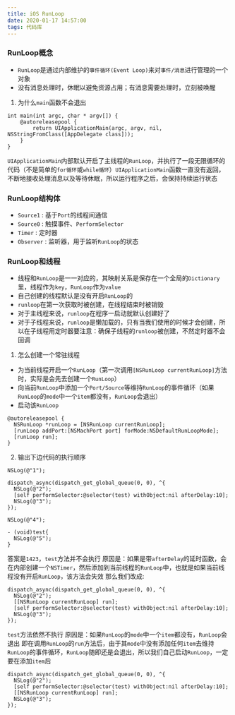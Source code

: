 ```yaml
---
title: iOS RunLoop
date: 2020-01-17 14:57:00
tags: 代码库
---
```


### RunLoop概念
* `RunLoop`是通过内部维护的`事件循环(Event Loop)`来对`事件/消息`进行管理的一个对象
* 没有消息处理时，休眠以避免资源占用；有消息需要处理时，立刻被唤醒

1. 为什么`main`函数不会退出
```
int main(int argc, char * argv[]) {
    @autoreleasepool {
        return UIApplicationMain(argc, argv, nil, NSStringFromClass([AppDelegate class]));
    }
}
```
`UIApplicationMain`内部默认开启了主线程的`RunLoop`，并执行了一段无限循环的代码（不是简单的`for循环`或`while循环`）`UIApplicationMain`函数一直没有返回，不断地接收处理消息以及等待休眠，所以运行程序之后，会保持持续运行状态

###  RunLoop结构体
* `Source1` : 基于`Port`的线程间通信
* `Source0` : 触摸事件、`PerformSelector`
* `Timer` : 定时器
* `Observer` : 监听器，用于监听`RunLoop`的状态

### RunLoop和线程
* 线程和`RunLoop`是一一对应的，其映射关系是保存在一个全局的`Dictionary`里，线程作为`key`，`RunLoop`作为`value`
* 自己创建的线程默认是没有开启`RunLoop`的
* `runloop`在第一次获取时被创建，在线程结束时被销毁
* 对于主线程来说，`runloop`在程序一启动就默认创建好了
* 对于子线程来说，`runloop`是懒加载的，只有当我们使用的时候才会创建，所以在子线程用定时器要注意：确保子线程的`runloop`被创建，不然定时器不会回调

1. 怎么创建一个常驻线程
* 为当前线程开启一个`RunLoop`（第一次调用`[NSRunLoop currentRunLoop]`方法时，实际是会先去创建一个`RunLoop`）
* 向当前`RunLoop`中添加一个`Port/Source`等维持`RunLoop`的事件循环（如果`RunLoop`的`mode`中一个`item`都没有，`RunLoop`会退出）
* 启动该`RunLoop`
```
@autoreleasepool {
  NSRunLoop *runLoop = [NSRunLoop currentRunLoop];
  [runLoop addPort:[NSMachPort port] forMode:NSDefaultRunLoopMode];
  [runLoop run];
}
```

2. 输出下边代码的执行顺序
```
NSLog(@"1");

dispatch_async(dispatch_get_global_queue(0, 0), ^{
  NSLog(@"2");
  [self performSelector:@selector(test) withObject:nil afterDelay:10];
  NSLog(@"3");
});

NSLog(@"4");

- (void)test{
  NSLog(@"5");
}
```
答案是`1423`，`test`方法并不会执行
原因是：如果是带`afterDelay`的延时函数，会在内部创建一个`NSTimer`，然后添加到当前线程的`RunLoop`中，也就是如果当前线程没有开启`RunLoop`，该方法会失效
那么我们改成:
```
dispatch_async(dispatch_get_global_queue(0, 0), ^{
  NSLog(@"2");
  [[NSRunLoop currentRunLoop] run];
  [self performSelector:@selector(test) withObject:nil afterDelay:10];
  NSLog(@"3");
});
```
`test`方法依然不执行
原因是：如果`RunLoop`的`mode`中一个`item`都没有，`RunLoop`会退出
即在调用`RunLoop`的`run`方法后，由于其`mode`中没有添加任何`item`去维持`RunLoop`的事件循环，`RunLoop`随即还是会退出，所以我们自己启动`RunLoop`，一定要在添加`item`后
```
dispatch_async(dispatch_get_global_queue(0, 0), ^{
  NSLog(@"2");
  [self performSelector:@selector(test) withObject:nil afterDelay:10];
  [[NSRunLoop currentRunLoop] run];
  NSLog(@"3");
});
```
